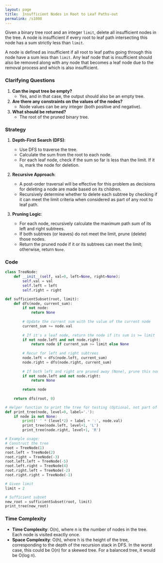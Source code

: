 ```yaml
---
layout: page
title:  Insufficient Nodes in Root to Leaf Paths-out
permalink: /s1080
---
```

Given a binary tree root and an integer `limit`, delete all insufficient nodes in the tree. A node is insufficient if every root to leaf path intersecting this node has a sum strictly less than `limit`.

A node is defined as insufficient if all root to leaf paths going through this node have a sum less than `limit`. Any leaf node that is insufficient should also be removed along with any node that becomes a leaf node due to the removal process and which is also insufficient.

### Clarifying Questions
1. **Can the input tree be empty?**
   - Yes, and in that case, the output should also be an empty tree.
2. **Are there any constraints on the values of the nodes?**
   - Node values can be any integer (both positive and negative).
3. **What should be returned?**
   - The root of the pruned binary tree.

### Strategy
1. **Depth-First Search (DFS)**:
   - Use DFS to traverse the tree.
   - Calculate the sum from the root to each node.
   - For each leaf node, check if the sum so far is less than the limit. If it is, mark the node for deletion.
    
2. **Recursive Approach**:
   - A post-order traversal will be effective for this problem as decisions for deleting a node are made based on its children.
   - Recursively determine whether to delete each subtree by checking if it can meet the limit criteria when considered as part of any root to leaf path.

3. **Pruning Logic**:
   - For each node, recursively calculate the maximum path sum of its left and right subtrees.
   - If both subtrees (or leaves) do not meet the limit, prune (delete) those nodes.
   - Return the pruned node if it or its subtrees can meet the limit; otherwise, return `None`.

### Code
```python
class TreeNode:
    def __init__(self, val=0, left=None, right=None):
        self.val = val
        self.left = left
        self.right = right

def sufficientSubset(root, limit):
    def dfs(node, current_sum):
        if not node:
            return None
        
        # Update the current sum with the value of the current node
        current_sum += node.val
        
        # If it's a leaf node, return the node if its sum is >= limit
        if not node.left and not node.right:
            return node if current_sum >= limit else None
        
        # Recur for left and right subtrees
        node.left = dfs(node.left, current_sum)
        node.right = dfs(node.right, current_sum)
        
        # If both left and right are pruned away (None), prune this node as well
        if not node.left and not node.right:
            return None
        
        return node
    
    return dfs(root, 0)

# Helper function to print the tree for testing (Optional, not part of solution)
def print_tree(node, level=0, label='.'):
    if node is not None:
        print(' ' * (level*2) + label + ':', node.val)
        print_tree(node.left, level+1, 'L')
        print_tree(node.right, level+1, 'R')

# Example usage:
# Construct the tree
root = TreeNode(1)
root.left = TreeNode(2)
root.right = TreeNode(-3)
root.left.left = TreeNode(-5)
root.left.right = TreeNode(4)
root.right.left = TreeNode(-2)
root.right.right = TreeNode(-1)

# Given limit
limit = 2

# Sufficient subset
new_root = sufficientSubset(root, limit)
print_tree(new_root)

```

### Time Complexity
- **Time Complexity**: O(n), where n is the number of nodes in the tree. Each node is visited exactly once.
- **Space Complexity**: O(h), where h is the height of the tree, corresponding to the depth of the recursion stack in DFS. In the worst case, this could be O(n) for a skewed tree. For a balanced tree, it would be O(log n).